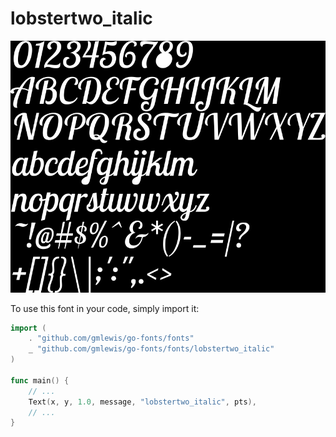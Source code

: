 # lobstertwo_italic

![lobstertwo_italic](lobstertwo_italic.png)

To use this font in your code, simply import it:

```go
import (
	. "github.com/gmlewis/go-fonts/fonts"
	_ "github.com/gmlewis/go-fonts/fonts/lobstertwo_italic"
)

func main() {
	// ...
	Text(x, y, 1.0, message, "lobstertwo_italic", pts),
	// ...
}
```
